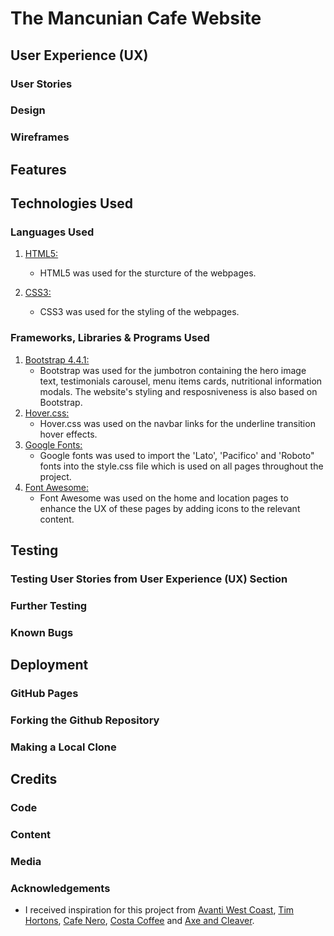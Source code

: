 # The Mancunian Cafe Website

## User Experience (UX)

### User Stories

### Design

### Wireframes

## Features

## Technologies Used

### Languages Used

1. [HTML5:](https://en.wikipedia.org/wiki/HTML5) 
    * HTML5 was used for the sturcture of the webpages.

2. [CSS3:](https://en.wikipedia.org/wiki/Cascading_Style_Sheets)
    * CSS3 was used for the styling of the webpages.

### Frameworks, Libraries & Programs Used

1. [Bootstrap 4.4.1:](https://getbootstrap.com/)
    * Bootstrap was used for the jumbotron containing the hero image text, testimonials carousel, menu items cards, nutritional information modals. The website's styling and resposniveness is also based on Bootstrap.
2. [Hover.css:](https://ianlunn.github.io/Hover/)
    * Hover.css was used on the navbar links for the underline transition hover effects.
3. [Google Fonts:](https://fonts.google.com/)
    * Google fonts was used to import the 'Lato', 'Pacifico' and 'Roboto" fonts into the style.css file which is used on all pages throughout the project.
4. [Font Awesome:](https://fontawesome.com/)
    * Font Awesome was used on the home and location pages to enhance the UX of these pages by adding icons to the relevant content.

## Testing

### Testing User Stories from User Experience (UX) Section

### Further Testing

### Known Bugs

## Deployment

### GitHub Pages

### Forking the Github Repository

### Making a Local Clone

## Credits

### Code

### Content

### Media

### Acknowledgements

 * I received inspiration for this project from [Avanti West Coast](https://www.avantiwestcoast.co.uk), [Tim Hortons](https://timhortons.co.uk), [Cafe Nero](https://caffenero.com/uk/), [Costa Coffee](https://www.costa.co.uk) and [Axe and Cleaver](https://www.chefandbrewer.com/pubs/cheshire/axe-cleaver/).